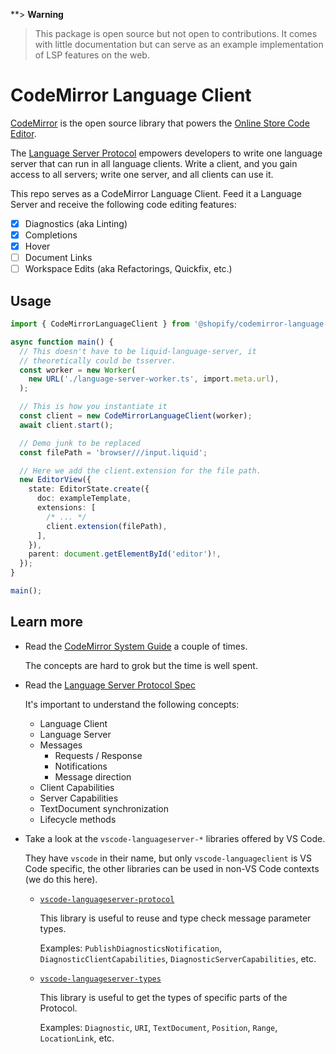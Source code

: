 **> **Warning**
>
> This package is open source but not open to contributions. It comes with little documentation but can serve as an example implementation of LSP features on the web.

# CodeMirror Language Client

[CodeMirror](https://codemirror.net/) is the open source library that powers the [Online Store Code Editor](https://shopify.dev/docs/themes/tools/code-editor).

The [Language Server Protocol](https://microsoft.github.io/language-server-protocol/specifications/lsp/3.17/specification/) empowers developers to write one language server that can run in all language clients. Write a client, and you gain access to all servers; write one server, and all clients can use it.

This repo serves as a CodeMirror Language Client. Feed it a Language Server and receive the following code editing features:

- [x] Diagnostics (aka Linting)
- [x] Completions
- [x] Hover
- [ ] Document Links
- [ ] Workspace Edits (aka Refactorings, Quickfix, etc.)

## Usage

```typescript
import { CodeMirrorLanguageClient } from '@shopify/codemirror-language-client';

async function main() {
  // This doesn't have to be liquid-language-server, it
  // theoretically could be tsserver.
  const worker = new Worker(
    new URL('./language-server-worker.ts', import.meta.url),
  );

  // This is how you instantiate it
  const client = new CodeMirrorLanguageClient(worker);
  await client.start();

  // Demo junk to be replaced
  const filePath = 'browser///input.liquid';

  // Here we add the client.extension for the file path.
  new EditorView({
    state: EditorState.create({
      doc: exampleTemplate,
      extensions: [
        /* ... */
        client.extension(filePath),
      ],
    }),
    parent: document.getElementById('editor')!,
  });
}

main();
```

## Learn more

- Read the [CodeMirror System Guide](https://codemirror.net/docs/guide/) a couple of times.

  The concepts are hard to grok but the time is well spent.

- Read the [Language Server Protocol Spec](https://microsoft.github.io/language-server-protocol/specifications/lsp/3.17/specification/)

  It's important to understand the following concepts:

    - Language Client
    - Language Server
    - Messages
      - Requests / Response
      - Notifications
      - Message direction
    - Client Capabilities
    - Server Capabilities
    - TextDocument synchronization
    - Lifecycle methods

-  Take a look at the `vscode-languageserver-*` libraries offered by VS Code.

   They have `vscode` in their name, but only `vscode-languageclient` is VS Code specific, the other libraries can be used in non-VS Code contexts (we do this here).

   -  [`vscode-languageserver-protocol`](https://github.com/microsoft/vscode-languageserver-node/tree/main/protocol)

      This library is useful to reuse and type check message parameter types.

      Examples: `PublishDiagnosticsNotification`, `DiagnosticClientCapabilities`, `DiagnosticServerCapabilities`, etc.

   -  [`vscode-languageserver-types`](https://github.com/microsoft/vscode-languageserver-node/tree/main/types)

      This library is useful to get the types of specific parts of the Protocol. 

      Examples: `Diagnostic`, `URI`, `TextDocument`, `Position`, `Range`, `LocationLink`, etc.

